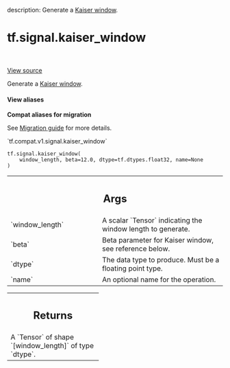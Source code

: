 description: Generate a [Kaiser window][kaiser].

<div itemscope itemtype="http://developers.google.com/ReferenceObject">
<meta itemprop="name" content="tf.signal.kaiser_window" />
<meta itemprop="path" content="Stable" />
</div>

# tf.signal.kaiser_window

<!-- Insert buttons and diff -->

<table class="tfo-notebook-buttons tfo-api nocontent" align="left">

</table>

<a target="_blank" href="/code/stable/tensorflow/python/ops/signal/window_ops.py">View source</a>



Generate a [Kaiser window][kaiser].

<section class="expandable">
  <h4 class="showalways">View aliases</h4>
  <p>
<b>Compat aliases for migration</b>
<p>See
<a href="https://www.tensorflow.org/guide/migrate">Migration guide</a> for
more details.</p>
<p>`tf.compat.v1.signal.kaiser_window`</p>
</p>
</section>

<pre class="devsite-click-to-copy prettyprint lang-py tfo-signature-link">
<code>tf.signal.kaiser_window(
    window_length, beta=12.0, dtype=tf.dtypes.float32, name=None
)
</code></pre>



<!-- Placeholder for "Used in" -->


<!-- Tabular view -->
 <table class="responsive fixed orange">
<colgroup><col width="214px"><col></colgroup>
<tr><th colspan="2"><h2 class="add-link">Args</h2></th></tr>

<tr>
<td>
`window_length`
</td>
<td>
A scalar `Tensor` indicating the window length to generate.
</td>
</tr><tr>
<td>
`beta`
</td>
<td>
Beta parameter for Kaiser window, see reference below.
</td>
</tr><tr>
<td>
`dtype`
</td>
<td>
The data type to produce. Must be a floating point type.
</td>
</tr><tr>
<td>
`name`
</td>
<td>
An optional name for the operation.
</td>
</tr>
</table>



<!-- Tabular view -->
 <table class="responsive fixed orange">
<colgroup><col width="214px"><col></colgroup>
<tr><th colspan="2"><h2 class="add-link">Returns</h2></th></tr>
<tr class="alt">
<td colspan="2">
A `Tensor` of shape `[window_length]` of type `dtype`.
</td>
</tr>

</table>


[kaiser]:
  https://docs.scipy.org/doc/numpy/reference/generated/numpy.kaiser.html